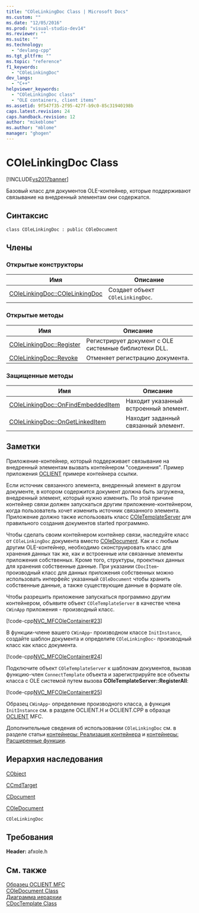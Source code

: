 ```yaml
---
title: "COleLinkingDoc Class | Microsoft Docs"
ms.custom: ""
ms.date: "12/05/2016"
ms.prod: "visual-studio-dev14"
ms.reviewer: ""
ms.suite: ""
ms.technology: 
  - "devlang-cpp"
ms.tgt_pltfrm: ""
ms.topic: "reference"
f1_keywords: 
  - "COleLinkingDoc"
dev_langs: 
  - "C++"
helpviewer_keywords: 
  - "COleLinkingDoc class"
  - "OLE containers, client items"
ms.assetid: 9f547f35-2f95-427f-b9c0-85c31940198b
caps.latest.revision: 24
caps.handback.revision: 12
author: "mikeblome"
ms.author: "mblome"
manager: "ghogen"
---
```

# COleLinkingDoc Class
[!INCLUDE[vs2017banner](../../assembler/inline/includes/vs2017banner.md)]

Базовый класс для документов OLE\-контейнер, которые поддерживают связывание на внедренный элементам они содержатся.  
  
## Синтаксис  
  
```  
class COleLinkingDoc : public COleDocument  
```  
  
## Члены  
  
### Открытые конструкторы  
  
|Имя|Описание|  
|---------|--------------|  
|[COleLinkingDoc::COleLinkingDoc](../Topic/COleLinkingDoc::COleLinkingDoc.md)|Создает объект `COleLinkingDoc`.|  
  
### Открытые методы  
  
|Имя|Описание|  
|---------|--------------|  
|[COleLinkingDoc::Register](../Topic/COleLinkingDoc::Register.md)|Регистрирует документ с OLE системные библиотеки DLL.|  
|[COleLinkingDoc::Revoke](../Topic/COleLinkingDoc::Revoke.md)|Отменяет регистрацию документа.|  
  
### Защищенные методы  
  
|Имя|Описание|  
|---------|--------------|  
|[COleLinkingDoc::OnFindEmbeddedItem](../Topic/COleLinkingDoc::OnFindEmbeddedItem.md)|Находит указанный встроенный элемент.|  
|[COleLinkingDoc::OnGetLinkedItem](../Topic/COleLinkingDoc::OnGetLinkedItem.md)|Находит заданный связанный элемент.|  
  
## Заметки  
 Приложение\-контейнер, который поддерживает связывание на внедренный элементам вызвать контейнером "соединения". Пример приложения [OCLIENT](../../top/visual-cpp-samples.md) примере контейнера ссылки.  
  
 Если источник связанного элемента, внедренный элемент в другом документе, в котором содержится документ должна быть загружена, внедренный элемент, который нужно изменить.  По этой причине контейнер связи должен запускаться другим приложение\-контейнером, когда пользователь хочет изменить источник связанного элемента.  Приложение должно также использовать класс [COleTemplateServer](../../mfc/reference/coletemplateserver-class.md) для правильного создания документов started программно.  
  
 Чтобы сделать своим контейнером контейнер связи, наследуйте класс от `COleLinkingDoc` документа вместо [COleDocument](../../mfc/reference/coledocument-class.md).  Как и с любым другим OLE\-контейнер, необходимо сконструировать класс для хранения данных так же, как и встроенные или связанные элементы приложения собственных.  Кроме того, структуры, проектных данных для хранения собственные данные.  При указании `CDocItem`\- производный класс для данных приложения собственных можно использовать интерфейс указанный `COleDocument` чтобы хранить собственные данные, а также существующие данные в формате ole.  
  
 Чтобы разрешить приложение запускаться программно другим контейнером, объявите объект `COleTemplateServer` в качестве члена `CWinApp` приложения \- производный класс.  
  
 [!code-cpp[NVC_MFCOleContainer#23](../../mfc/reference/codesnippet/CPP/colelinkingdoc-class_1.h)]  
  
 В функции\-члене вашего `CWinApp`\- производном классе `InitInstance`, создайте шаблон документа и определите `COleLinkingDoc`\- производный класс как класс документа.  
  
 [!code-cpp[NVC_MFCOleContainer#24](../../mfc/reference/codesnippet/CPP/colelinkingdoc-class_2.cpp)]  
  
 Подключите объект `COleTemplateServer` к шаблонам документов, вызвав функцию\-член `ConnectTemplate` объекта и зарегистрируйте все объекты класса с OLE системой путем вызова **COleTemplateServer::RegisterAll**:  
  
 [!code-cpp[NVC_MFCOleContainer#25](../../mfc/reference/codesnippet/CPP/colelinkingdoc-class_3.cpp)]  
  
 Образец `CWinApp`\- определение производного класса, а функция `InitInstance` см. в разделе OCLIENT.H и OCLIENT.CPP в образце [OCLIENT](../../top/visual-cpp-samples.md) MFC.  
  
 Дополнительные сведения об использовании `COleLinkingDoc` см. в разделе статьи [контейнеры: Реализация контейнера](../../mfc/containers-implementing-a-container.md) и [контейнеры: Расширенные функции](../../mfc/containers-advanced-features.md).  
  
## Иерархия наследования  
 [CObject](../Topic/CObject%20Class.md)  
  
 [CCmdTarget](../Topic/CCmdTarget%20Class.md)  
  
 [CDocument](../Topic/CDocument%20Class.md)  
  
 [COleDocument](../../mfc/reference/coledocument-class.md)  
  
 `COleLinkingDoc`  
  
## Требования  
 **Header:**  afxole.h  
  
## См. также  
 [Образец OCLIENT MFC](../../top/visual-cpp-samples.md)   
 [COleDocument Class](../../mfc/reference/coledocument-class.md)   
 [Диаграмма иерархии](../../mfc/hierarchy-chart.md)   
 [CDocTemplate Class](../../mfc/reference/cdoctemplate-class.md)